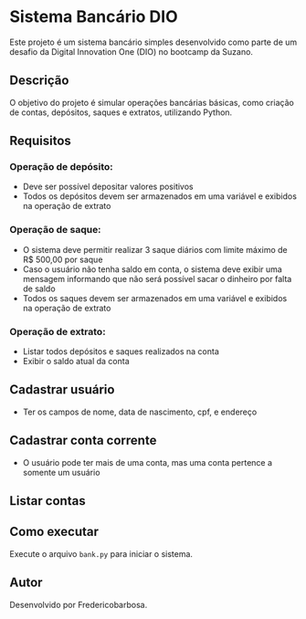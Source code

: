 # Sistema Bancário DIO

Este projeto é um sistema bancário simples desenvolvido como parte de um desafio da Digital Innovation One (DIO) no bootcamp da Suzano.

## Descrição
O objetivo do projeto é simular operações bancárias básicas, como criação de contas, depósitos, saques e extratos, utilizando Python.

## Requisitos 
### Operação de depósito:
 - Deve ser possível depositar valores positivos
 - Todos os depósitos devem ser armazenados em uma variável e exibidos na operação de extrato

### Operação de saque:
 - O sistema deve permitir realizar 3 saque diários com limite máximo de R$ 500,00 por saque
 - Caso o usuário não tenha saldo em conta, o sistema deve exibir uma mensagem informando que não será possível sacar o dinheiro por falta de saldo
 - Todos os saques devem ser armazenados em uma variável e exibidos na operação de extrato

### Operação de extrato:
 - Listar todos depósitos e saques realizados na conta
 - Exibir o saldo atual da conta

## Cadastrar usuário
- Ter os campos de nome, data de nascimento, cpf, e endereço


## Cadastrar conta corrente
- O usuário pode ter mais de uma conta, mas uma conta pertence a somente um usuário

## Listar contas

## Como executar
Execute o arquivo `bank.py` para iniciar o sistema.

## Autor
Desenvolvido por Fredericobarbosa.
